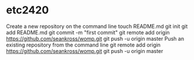 # etc2420

Create a new repository on the command line
touch README.md
git init
git add README.md
git commit -m "first commit"
git remote add origin https://github.com/seankross/womp.git
git push -u origin master
Push an existing repository from the command line
git remote add origin https://github.com/seankross/womp.git
git push -u origin master
